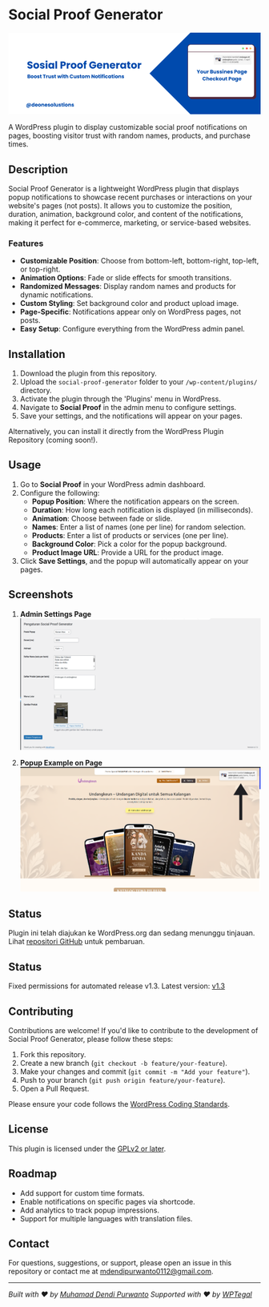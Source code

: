 # Social Proof Generator

![Plugin Banner](assets/images/banner.png)

A WordPress plugin to display customizable social proof notifications on pages, boosting visitor trust with random names, products, and purchase times.

## Description

Social Proof Generator is a lightweight WordPress plugin that displays popup notifications to showcase recent purchases or interactions on your website's pages (not posts). It allows you to customize the position, duration, animation, background color, and content of the notifications, making it perfect for e-commerce, marketing, or service-based websites.

### Features
- **Customizable Position**: Choose from bottom-left, bottom-right, top-left, or top-right.
- **Animation Options**: Fade or slide effects for smooth transitions.
- **Randomized Messages**: Display random names and products for dynamic notifications.
- **Custom Styling**: Set background color and product upload image.
- **Page-Specific**: Notifications appear only on WordPress pages, not posts.
- **Easy Setup**: Configure everything from the WordPress admin panel.

## Installation

1. Download the plugin from this repository.
2. Upload the `social-proof-generator` folder to your `/wp-content/plugins/` directory.
3. Activate the plugin through the 'Plugins' menu in WordPress.
4. Navigate to **Social Proof** in the admin menu to configure settings.
5. Save your settings, and the notifications will appear on your pages.

Alternatively, you can install it directly from the WordPress Plugin Repository (coming soon!).

## Usage

1. Go to **Social Proof** in your WordPress admin dashboard.
2. Configure the following:
   - **Popup Position**: Where the notification appears on the screen.
   - **Duration**: How long each notification is displayed (in milliseconds).
   - **Animation**: Choose between fade or slide.
   - **Names**: Enter a list of names (one per line) for random selection.
   - **Products**: Enter a list of products or services (one per line).
   - **Background Color**: Pick a color for the popup background.
   - **Product Image URL**: Provide a URL for the product image.
3. Click **Save Settings**, and the popup will automatically appear on your pages.

## Screenshots

1. **Admin Settings Page**  
   ![Admin Settings](screenshots/admin-settings.png) 

2. **Popup Example on Page**  
   ![Popup Example](screenshots/popup-example.png) 

 ## Status
Plugin ini telah diajukan ke WordPress.org dan sedang menunggu tinjauan. Lihat [repositori GitHub](https://github.com/MDendiPurwanto/social-proof-generator) untuk pembaruan.

## Status
Fixed permissions for automated release v1.3.
Latest version: [v1.3](https://github.com/MDendiPurwanto/social-proof-generator/releases/tag/v1.3)

## Contributing

Contributions are welcome! If you'd like to contribute to the development of Social Proof Generator, please follow these steps:

1. Fork this repository.
2. Create a new branch (`git checkout -b feature/your-feature`).
3. Make your changes and commit (`git commit -m "Add your feature"`).
4. Push to your branch (`git push origin feature/your-feature`).
5. Open a Pull Request.

Please ensure your code follows the [WordPress Coding Standards](https://developer.wordpress.org/coding-standards/wordpress-coding-standards/).

## License

This plugin is licensed under the [GPLv2 or later](https://www.gnu.org/licenses/gpl-2.0.html).

## Roadmap

- Add support for custom time formats.
- Enable notifications on specific pages via shortcode.
- Add analytics to track popup impressions.
- Support for multiple languages with translation files.

## Contact

For questions, suggestions, or support, please open an issue in this repository or contact me at [mdendipurwanto0112@gmail.com](mailto:mdendipurwanto0112@gmail.com).

---

*Built with ❤️ by [Muhamad Dendi Purwanto](https://github.com/MDendiPurwanto)*
*Supported with ❤️ by [WPTegal](https://wptegal.com/)*